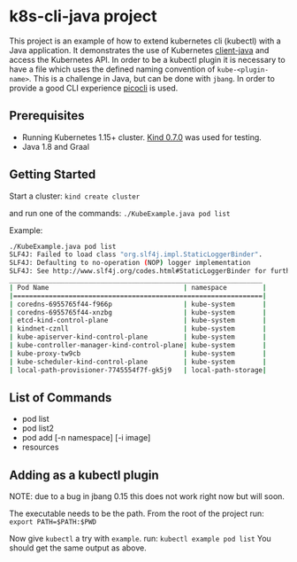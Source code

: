 # k8s-cli-java project

This project is an example of how to extend kubernetes cli (kubectl) with a Java application.  It demonstrates the use of Kubernetes [client-java](https://github.com/kubernetes-client/java) and access the Kubernetes API.  In order to be a kubectl plugin it is necessary to have a file which uses the defined naming convention of `kube-<plugin-name>`.  This is a challenge in Java, but can be done with `jbang`. In order to provide a good CLI experience [picocli](https://picocli.info/) is used.

## Prerequisites

* Running Kubernetes 1.15+ cluster.  [Kind 0.7.0](https://github.com/kubernetes-sigs/kind) was used for testing.
* Java 1.8 and Graal

## Getting Started

Start a cluster:  `kind create cluster`

and run one of the commands:  `./KubeExample.java pod list`

Example:

```bash
./KubeExample.java pod list
SLF4J: Failed to load class "org.slf4j.impl.StaticLoggerBinder".
SLF4J: Defaulting to no-operation (NOP) logger implementation
SLF4J: See http://www.slf4j.org/codes.html#StaticLoggerBinder for further details.
________________________________________________________________
| Pod Name                                  | namespace         |
|===============================================================|
| coredns-6955765f44-f966p                  | kube-system       |
| coredns-6955765f44-xnzbg                  | kube-system       |
| etcd-kind-control-plane                   | kube-system       |
| kindnet-cznll                             | kube-system       |
| kube-apiserver-kind-control-plane         | kube-system       |
| kube-controller-manager-kind-control-plane| kube-system       |
| kube-proxy-tw9cb                          | kube-system       |
| kube-scheduler-kind-control-plane         | kube-system       |
| local-path-provisioner-7745554f7f-gk5j9   | local-path-storage|
```

## List of Commands

* pod list
* pod list2
* pod add <pod-name> [-n namespace] [-i image]
* resources

## Adding as a kubectl plugin

NOTE: due to a bug in jbang 0.15 this does not work right now but will soon.

The executable needs to be the path.  From the root of the project run: `export PATH=$PATH:$PWD`

Now give `kubectl` a try with `example`.  run: `kubectl example pod list`
You should get the same output as above.
